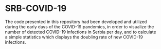 # SRB-COVID-19

The code presented in this repository had been developed and utilized during 
the early days of the COVID-19 pandemics, in order to visualize the number of 
detected COVID-19 infections in Serbia per day, and to calculate a simple 
statistics which displays the doubling rate of new COVID-19 infections.
